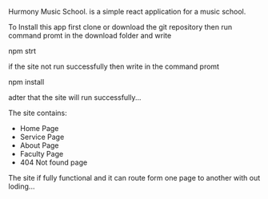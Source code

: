 Hurmony Music School.
is a simple react application for a music school.

To Install this app first clone or download the git repository then run command promt in the download folder and write 

npm strt

if the site not run successfully then write in the command promt 

npm install 

adter that the site will run successfully...

The site contains:
* Home Page
* Service Page
* About Page
* Faculty Page
* 404 Not found page

The site if fully functional and it can route form one page to another with out loding...